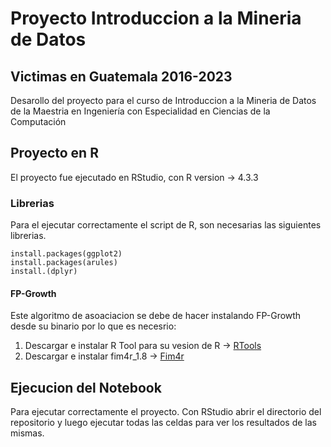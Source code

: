 # Proyecto Introduccion a la Mineria de Datos
## Victimas en Guatemala 2016-2023
Desarollo del proyecto para el curso de Introduccion a la Mineria de Datos de la Maestria en Ingeniería con Especialidad en Ciencias de la Computación

## Proyecto en R
El proyecto fue ejecutado en RStudio, con R version -> 4.3.3

### Librerias
Para el ejecutar correctamente el script de R, son necesarias las siguientes librerias.
```
install.packages(ggplot2)
install.packages(arules)
install.(dplyr)
```
#### FP-Growth
Este algoritmo de asoaciacion se debe de hacer instalando FP-Growth desde su binario por lo que es necesrio:

1. Descargar e instalar R Tool para su vesion de R -> [RTools](https://cran.r-project.org/bin/windows/Rtools/)
2. Descargar e instalar fim4r_1.8 -> [Fim4r](https://borgelt.net/fim4r.html)

## Ejecucion del Notebook 

Para ejecutar correctamente el proyecto. Con RStudio abrir el directorio del repositorio y luego ejecutar todas las celdas para ver los resultados de las mismas.

